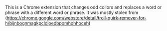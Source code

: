 This is a Chrome extension that changes odd collors and replaces a word or phrase with a different word or phrase.
It was mostly stolen from (https://chrome.google.com/webstore/detail/troll-quirk-remover-for-h/bijnbognmagkpcldjoedbpomhohhoceh)